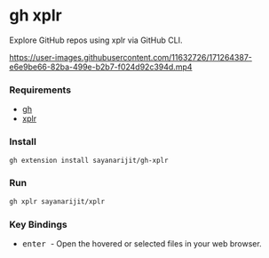 gh xplr
=======

Explore GitHub repos using xplr via GitHub CLI.

https://user-images.githubusercontent.com/11632726/171264387-e6e9be66-82ba-499e-b2b7-f024d92c394d.mp4

### Requirements

- [gh](https://cli.github.com)
- [xplr](https://xplr.dev)

### Install

```bash
gh extension install sayanarijit/gh-xplr
```

### Run

```bash
gh xplr sayanarijit/xplr
```

### Key Bindings

- <kbd> enter </kbd> - Open the hovered or selected files in your web browser.

